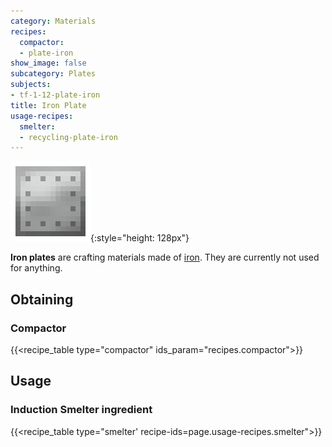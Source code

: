 ```yaml
---
category: Materials
recipes:
  compactor:
  - plate-iron
show_image: false
subcategory: Plates
subjects:
- tf-1-12-plate-iron
title: Iron Plate
usage-recipes:
  smelter:
  - recycling-plate-iron
---
```


![Iron plate](/assets/images/docs/1.12/thermal-foundation/plate-iron.png){:style="height: 128px"}


**Iron plates** are crafting materials made of
[iron](https://minecraft.gamepedia.com/Iron_Ingot). They are currently not used
for anything.


Obtaining
---------

### Compactor
{{<recipe_table type="compactor" ids_param="recipes.compactor">}}


Usage
-----

### Induction Smelter ingredient
{{<recipe_table type="smelter' recipe-ids=page.usage-recipes.smelter">}}
